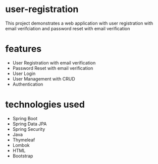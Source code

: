 # user-registration

This project demonstrates a web application with user registration with email verifciation and password reset with email verification 

# features

- User Registration with email verification
- Password Reset with email verification
- User Login
- User Management with CRUD
- Authentication 

# technologies used

- Spring Boot
- Spring Data JPA
- Spring Security
- Java
- Thymeleaf
- Lombok
- HTML
- Bootstrap
